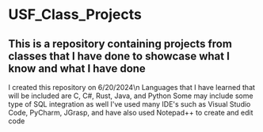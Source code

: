 # USF_Class_Projects
## This is a repository containing projects from classes that I have done to showcase what I know and what I have done
I created this repository on 6/20/2024\n
Languages that I have learned that will be included are C, C#, Rust, Java, and Python
Some may include some type of SQL integration as well
I've used many IDE's such as Visual Studio Code, PyCharm, JGrasp, and have also used Notepad++ to create and edit code
